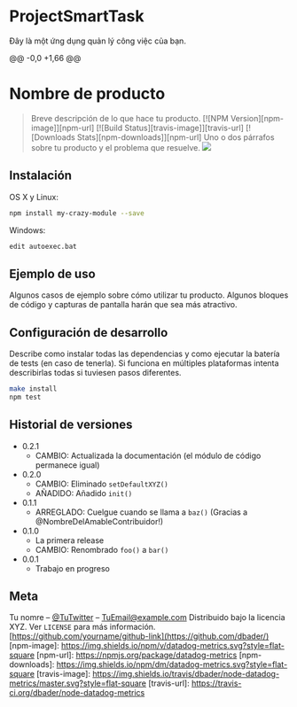 # ProjectSmartTask
Đây là một ứng dụng quản lý công việc của bạn.

@@ -0,0 +1,66 @@
# Nombre de producto
> Breve descripción de lo que hace tu producto.
 [![NPM Version][npm-image]][npm-url]
[![Build Status][travis-image]][travis-url]
[![Downloads Stats][npm-downloads]][npm-url]
 Uno o dos párrafos sobre tu producto y el problema que resuelve.
 ![](../header.png)
 ## Instalación
 OS X y Linux:
 ```sh
npm install my-crazy-module --save
```
 Windows:
 ```sh
edit autoexec.bat
```
 ## Ejemplo de uso
 Algunos casos de ejemplo sobre cómo utilizar tu producto. Algunos bloques de código y capturas de pantalla harán que sea más atractivo.
 ## Configuración de desarrollo
 Describe como instalar todas las dependencias y como ejecutar la batería de tests (en caso de tenerla). Si funciona en múltiples plataformas intenta describirlas todas si tuviesen pasos diferentes.
 ```sh
make install
npm test
```
 ## Historial de versiones
 * 0.2.1
    * CAMBIO: Actualizada la documentación (el módulo de código permanece igual)
* 0.2.0
    * CAMBIO: Eliminado `setDefaultXYZ()`
    * AÑADIDO: Añadido `init()`
* 0.1.1
    * ARREGLADO: Cuelgue cuando se llama a `baz()` (Gracias a  @NombreDelAmableContribuidor!)
* 0.1.0
    * La primera release
    * CAMBIO: Renombrado `foo()` a `bar()`
* 0.0.1
    * Trabajo en progreso
 ## Meta
 Tu nomre – [@TuTwitter](https://twitter.com/dbader_org) – TuEmail@example.com
 Distribuido bajo la licencia XYZ. Ver ``LICENSE`` para más información.
 [https://github.com/yourname/github-link](https://github.com/dbader/)
 [npm-image]: https://img.shields.io/npm/v/datadog-metrics.svg?style=flat-square
[npm-url]: https://npmjs.org/package/datadog-metrics
[npm-downloads]: https://img.shields.io/npm/dm/datadog-metrics.svg?style=flat-square
[travis-image]: https://img.shields.io/travis/dbader/node-datadog-metrics/master.svg?style=flat-square
[travis-url]: https://travis-ci.org/dbader/node-datadog-metrics
